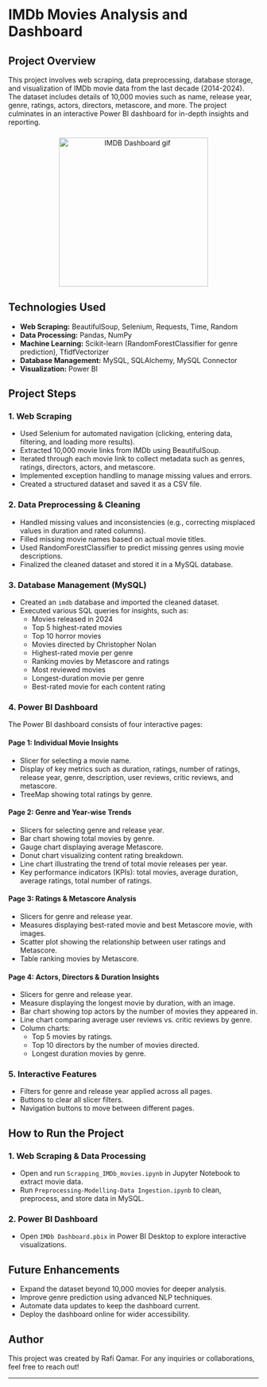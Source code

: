# IMDb Movies Analysis and Dashboard

## Project Overview
This project involves web scraping, data preprocessing, database storage, and visualization of IMDb movie data from the last decade (2014-2024). The dataset includes details of 10,000 movies such as name, release year, genre, ratings, actors, directors, metascore, and more. The project culminates in an interactive Power BI dashboard for in-depth insights and reporting.

###

<div align="center">
  <img src="https://github.com/RafiQamar/IMDb-Movie-Analysis/blob/main/IMDb%20Dashboard%20Demo.gif?raw=true" height="300" alt="IMDB Dashboard gif" />
</div>

###

## Technologies Used
- **Web Scraping:** BeautifulSoup, Selenium, Requests, Time, Random
- **Data Processing:** Pandas, NumPy
- **Machine Learning:** Scikit-learn (RandomForestClassifier for genre prediction), TfidfVectorizer
- **Database Management:** MySQL, SQLAlchemy, MySQL Connector
- **Visualization:** Power BI

## Project Steps
### 1. Web Scraping
- Used Selenium for automated navigation (clicking, entering data, filtering, and loading more results).
- Extracted 10,000 movie links from IMDb using BeautifulSoup.
- Iterated through each movie link to collect metadata such as genres, ratings, directors, actors, and metascore.
- Implemented exception handling to manage missing values and errors.
- Created a structured dataset and saved it as a CSV file.

### 2. Data Preprocessing & Cleaning
- Handled missing values and inconsistencies (e.g., correcting misplaced values in duration and rated columns).
- Filled missing movie names based on actual movie titles.
- Used RandomForestClassifier to predict missing genres using movie descriptions.
- Finalized the cleaned dataset and stored it in a MySQL database.

### 3. Database Management (MySQL)
- Created an `imdb` database and imported the cleaned dataset.
- Executed various SQL queries for insights, such as:
  - Movies released in 2024
  - Top 5 highest-rated movies
  - Top 10 horror movies
  - Movies directed by Christopher Nolan
  - Highest-rated movie per genre
  - Ranking movies by Metascore and ratings
  - Most reviewed movies
  - Longest-duration movie per genre
  - Best-rated movie for each content rating

### 4. Power BI Dashboard
The Power BI dashboard consists of four interactive pages:

#### **Page 1: Individual Movie Insights**
- Slicer for selecting a movie name.
- Display of key metrics such as duration, ratings, number of ratings, release year, genre, description, user reviews, critic reviews, and metascore.
- TreeMap showing total ratings by genre.

#### **Page 2: Genre and Year-wise Trends**
- Slicers for selecting genre and release year.
- Bar chart showing total movies by genre.
- Gauge chart displaying average Metascore.
- Donut chart visualizing content rating breakdown.
- Line chart illustrating the trend of total movie releases per year.
- Key performance indicators (KPIs): total movies, average duration, average ratings, total number of ratings.

#### **Page 3: Ratings & Metascore Analysis**
- Slicers for genre and release year.
- Measures displaying best-rated movie and best Metascore movie, with images.
- Scatter plot showing the relationship between user ratings and Metascore.
- Table ranking movies by Metascore.

#### **Page 4: Actors, Directors & Duration Insights**
- Slicers for genre and release year.
- Measure displaying the longest movie by duration, with an image.
- Bar chart showing top actors by the number of movies they appeared in.
- Line chart comparing average user reviews vs. critic reviews by genre.
- Column charts:
  - Top 5 movies by ratings.
  - Top 10 directors by the number of movies directed.
  - Longest duration movies by genre.

### 5. Interactive Features
- Filters for genre and release year applied across all pages.
- Buttons to clear all slicer filters.
- Navigation buttons to move between different pages.

## How to Run the Project
### 1. Web Scraping & Data Processing
- Open and run `Scrapping_IMDb_movies.ipynb` in Jupyter Notebook to extract movie data.
- Run `Preprocessing-Modelling-Data Ingestion.ipynb` to clean, preprocess, and store data in MySQL.

### 2. Power BI Dashboard
- Open `IMDb Dashboard.pbix` in Power BI Desktop to explore interactive visualizations.

## Future Enhancements
- Expand the dataset beyond 10,000 movies for deeper analysis.
- Improve genre prediction using advanced NLP techniques.
- Automate data updates to keep the dashboard current.
- Deploy the dashboard online for wider accessibility.

## Author
This project was created by Rafi Qamar. For any inquiries or collaborations, feel free to reach out!

---


